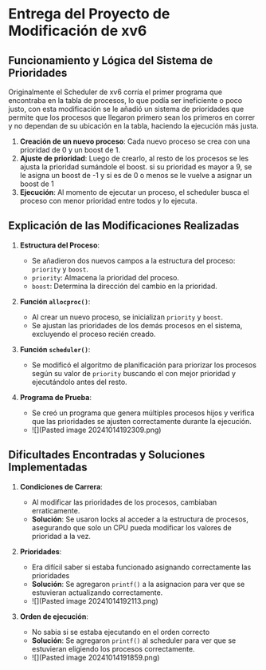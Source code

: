 # Entrega del Proyecto de Modificación de xv6

## Funcionamiento y Lógica del Sistema de Prioridades

Originalmente el Scheduler de xv6 corría el primer programa que encontraba en la tabla de procesos, lo que podía ser ineficiente o poco justo, con esta modificación se le añadió un sistema de prioridades que permite que los procesos que llegaron primero sean los primeros en correr y no dependan de su ubicación en la tabla, haciendo la ejecución más justa.

1. **Creación de un nuevo proceso**: 
	Cada nuevo proceso se crea con una prioridad de 0 y un boost de 1. 
2. **Ajuste de prioridad**:
	Luego de crearlo, al resto de los procesos se les ajusta la prioridad sumándole el boost. si su prioridad es mayor a 9, se le asigna un boost de -1 y si es de 0 o menos se le vuelve a asignar un boost de 1
3. **Ejecución**:
	Al momento de ejecutar un proceso, el scheduler busca el proceso con menor prioridad entre todos y lo ejecuta.

## Explicación de las Modificaciones Realizadas


1. **Estructura del Proceso**:
   - Se añadieron dos nuevos campos a la estructura del proceso: `priority` y `boost`.
   - `priority`: Almacena la prioridad del proceso.
   - `boost`: Determina la dirección del cambio en la prioridad.

2. **Función `allocproc()`**:
   - Al crear un nuevo proceso, se inicializan `priority` y `boost`.
   - Se ajustan las prioridades de los demás procesos en el sistema, excluyendo el proceso recién creado.

3. **Función `scheduler()`**:
   - Se modificó el algoritmo de planificación para priorizar los procesos según su valor de `priority` buscando el con mejor prioridad y ejecutándolo antes del resto.

4. **Programa de Prueba**:
   - Se creó un programa que genera múltiples procesos hijos y verifica que las prioridades se ajusten correctamente durante la ejecución.
   - ![](Pasted image 20241014192309.png)

## Dificultades Encontradas y Soluciones Implementadas

1. **Condiciones de Carrera**:
   - Al modificar las prioridades de los procesos, cambiaban erraticamente. 
   - **Solución**: Se usaron locks al acceder a la estructura de procesos, asegurando que solo un CPU pueda modificar los valores de prioridad a la vez.

2. **Prioridades**:
   - Era difícil saber si estaba funcionado asignando correctamente las prioridades
   - **Solución**: Se agregaron `printf()` a la asignacion para ver que se estuvieran actualizando correctamente.
   - ![](Pasted image 20241014192113.png)

3. **Orden de ejecución**:
   - No sabia si se estaba ejecutando en el orden correcto
   - **Solución**: Se agregaron `printf()` al scheduler  para ver que se estuvieran eligiendo los procesos correctamente.
   - ![](Pasted image 20241014191859.png)
